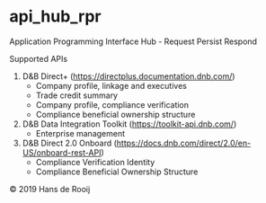 # api_hub_rpr
Application Programming Interface Hub - Request Persist Respond

Supported APIs
1. D&B Direct+ (https://directplus.documentation.dnb.com/)
   - Company profile, linkage and executives
   - Trade credit summary
   - Company profile, compliance verification
   - Compliance beneficial ownership structure
2. D&B Data Integration Toolkit (https://toolkit-api.dnb.com/)
   - Enterprise management
3. D&B Direct 2.0 Onboard (https://docs.dnb.com/direct/2.0/en-US/onboard-rest-API)
   - Compliance Verification Identity
   - Compliance Beneficial Ownership Structure

© 2019 Hans de Rooij


